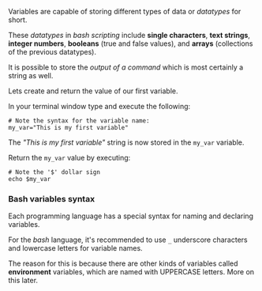 Variables are capable of storing different types of data or _datatypes_ for short. 

These _datatypes_ in _bash scripting_ include __single characters__, __text strings__, __integer numbers__, __booleans__ (true and false values), and __arrays__ (collections of the previous datatypes). 

It is possible to store the _output of a command_ which is most certainly a string as well.

Lets create and return the value of our first variable. 

In your terminal window type and execute the following: 

```
# Note the syntax for the variable name:
my_var="This is my first variable"
```

The _"This is my first variable"_ string is now stored in the `my_var` variable. 

Return the `my_var` value by executing: 

```
# Note the '$' dollar sign
echo $my_var
```

### Bash variables syntax

Each programming language has a special syntax for naming and declaring variables. 

For the _bash_ language, it's recommended to use `_` underscore characters and lowercase letters for variable names.

The reason for this is because there are other kinds of variables called __environment__ variables, which are named with UPPERCASE letters. More on this later.